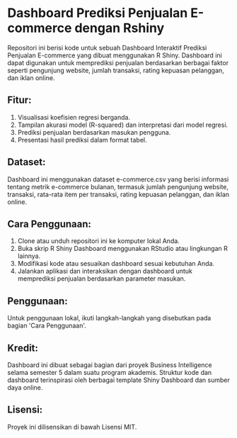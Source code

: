 # Dashboard Prediksi Penjualan E-commerce dengan Rshiny

Repositori ini berisi kode untuk sebuah Dashboard Interaktif Prediksi Penjualan E-commerce yang dibuat menggunakan R Shiny. Dashboard ini dapat digunakan untuk memprediksi penjualan berdasarkan berbagai faktor seperti pengunjung website, jumlah transaksi, rating kepuasan pelanggan, dan iklan online.


## Fitur:
1. Visualisasi koefisien regresi berganda.
2. Tampilan akurasi model (R-squared) dan interpretasi dari model regresi.
3. Prediksi penjualan berdasarkan masukan pengguna.
4. Presentasi hasil prediksi dalam format tabel.


## Dataset:

Dashboard ini menggunakan dataset e-commerce.csv yang berisi informasi tentang metrik e-commerce bulanan, termasuk jumlah pengunjung website, transaksi, rata-rata item per transaksi, rating kepuasan pelanggan, dan iklan online.


## Cara Penggunaan:
1. Clone atau unduh repositori ini ke komputer lokal Anda.
2. Buka skrip R Shiny Dashboard menggunakan RStudio atau lingkungan R lainnya.
3. Modifikasi kode atau sesuaikan dashboard sesuai kebutuhan Anda.
4. Jalankan aplikasi dan interaksikan dengan dashboard untuk memprediksi penjualan berdasarkan parameter masukan.


## Penggunaan:

Untuk penggunaan lokal, ikuti langkah-langkah yang disebutkan pada bagian 'Cara Penggunaan'.


## Kredit:

Dashboard ini dibuat sebagai bagian dari proyek Business Intelligence selama semester 5 dalam suatu program akademis. Struktur kode dan dashboard terinspirasi oleh berbagai template Shiny Dashboard dan sumber daya online.


## Lisensi:

Proyek ini dilisensikan di bawah Lisensi MIT.
